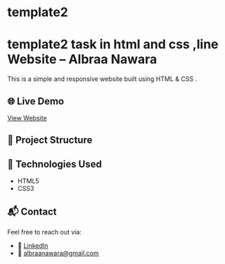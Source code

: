 # template2

# template2 task in html and css ,line Website – Albraa Nawara

This is a simple and responsive  website built using HTML & CSS . 

## 🌐 Live Demo

[View Website](https://albraanawara.github.io/template1/)

## 📁 Project Structure


## 🚀 Technologies Used

- HTML5
- CSS3



## 📬 Contact

Feel free to reach out via:

- 💼 [LinkedIn](https://www.linkedin.com/in/albraa-nawara-139666242/)
- 📧 albraanawara@gmail.com
